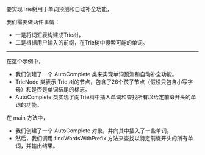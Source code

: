 要实现Trie树用于单词预测和自动补全功能，

我们需要做两件事情：
- 一是将词汇表构建成Trie树，
- 二是根据用户输入的前缀，在Trie树中搜索可能的单词。


---
在这个示例中，
- 我们创建了一个 AutoComplete 类来实现单词预测和自动补全功能。
- TrieNode 类表示 Trie 树的节点，包含了26个孩子节点（假设只包含小写字母）和是否是单词结尾的标志。
- AutoComplete 类实现了向Trie树中插入单词和查找所有以给定前缀开头的单词的功能。

在 main 方法中，
- 我们创建了一个 AutoComplete 对象，并向其中插入了一些单词。
- 然后，我们调用 findWordsWithPrefix 方法来查找以特定前缀开头的所有单词，并输出结果。